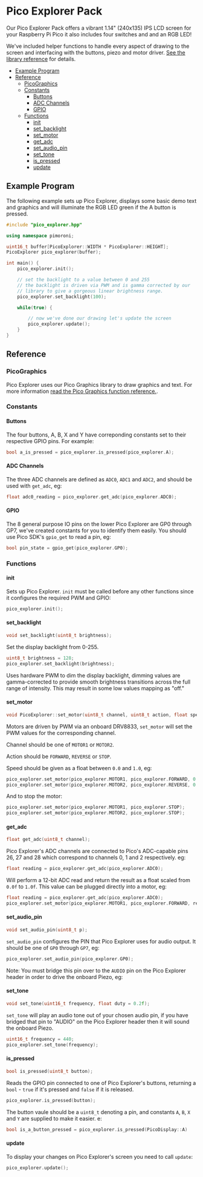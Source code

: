 # Pico Explorer Pack <!-- omit in toc -->

Our Pico Explorer Pack offers a vibrant 1.14" (240x135) IPS LCD screen for your Raspberry Pi Pico it also includes four switches and and an RGB LED!

We've included helper functions to handle every aspect of drawing to the screen and interfacing with the buttons, piezo and motor driver. [See the library reference](#reference) for details.

- [Example Program](#example-program)
- [Reference](#reference)
  - [PicoGraphics](#picographics)
  - [Constants](#constants)
    - [Buttons](#buttons)
    - [ADC Channels](#adc-channels)
    - [GPIO](#gpio)
  - [Functions](#functions)
    - [init](#init)
    - [set_backlight](#set_backlight)
    - [set_motor](#set_motor)
    - [get_adc](#get_adc)
    - [set_audio_pin](#set_audio_pin)
    - [set_tone](#set_tone)
    - [is_pressed](#is_pressed)
    - [update](#update)

## Example Program

The following example sets up Pico Explorer, displays some basic demo text and graphics and will illuminate the RGB LED green if the A button is pressed.

```c++
#include "pico_explorer.hpp"

using namespace pimoroni;

uint16_t buffer[PicoExplorer::WIDTH * PicoExplorer::HEIGHT];
PicoExplorer pico_explorer(buffer);

int main() {
    pico_explorer.init();

    // set the backlight to a value between 0 and 255
    // the backlight is driven via PWM and is gamma corrected by our
    // library to give a gorgeous linear brightness range.
    pico_explorer.set_backlight(100);

    while(true) {

        // now we've done our drawing let's update the screen
        pico_explorer.update();
    }
}
```

## Reference

### PicoGraphics

Pico Explorer uses our Pico Graphics library to draw graphics and text. For more information [read the Pico Graphics function reference.](../pico_graphics/README.md#function-reference).

### Constants

#### Buttons

The four buttons, A, B, X and Y have correponding constants set to their respective GPIO pins. For example:

```c++
bool a_is_pressed = pico_explorer.is_pressed(pico_explorer.A);
```

#### ADC Channels

The three ADC channels are defined as `ADC0`, `ADC1` and `ADC2`, and should be used with `get_adc`, eg:

```c++
float adc0_reading = pico_explorer.get_adc(pico_explorer.ADC0);
```

#### GPIO

The 8 general purpose IO pins on the lower Pico Explorer are GP0 through GP7, we've created constants for you to identify them easily. You should use Pico SDK's `gpio_get` to read a pin, eg:

```c++
bool pin_state = gpio_get(pico_explorer.GP0);
```

### Functions

#### init

Sets up Pico Explorer. `init` must be called before any other functions since it configures the required PWM and GPIO:

```c++
pico_explorer.init();
```

#### set_backlight

```c++
void set_backlight(uint8_t brightness);
```

Set the display backlight from 0-255.

```c++
uint8_t brightness = 128;
pico_explorer.set_backlight(brightness);
```

Uses hardware PWM to dim the display backlight, dimming values are gamma-corrected to provide smooth brightness transitions across the full range of intensity. This may result in some low values mapping as "off."

#### set_motor

```c++
void PicoExplorer::set_motor(uint8_t channel, uint8_t action, float speed);
```

Motors are driven by PWM via an onboard DRV8833, `set_motor` will set the PWM values for the corresponding channel.

Channel should be one of `MOTOR1` or `MOTOR2`.

Action should be `FORWARD`, `REVERSE` or `STOP`.

Speed should be given as a float between `0.0` and `1.0`, eg:

```c++
pico_explorer.set_motor(pico_explorer.MOTOR1, pico_explorer.FORWARD, 0.5f);
pico_explorer.set_motor(pico_explorer.MOTOR2, pico_explorer.REVERSE, 0.5f);
```

And to stop the motor:

```c++
pico_explorer.set_motor(pico_explorer.MOTOR1, pico_explorer.STOP);
pico_explorer.set_motor(pico_explorer.MOTOR2, pico_explorer.STOP);
```

#### get_adc

```c++
float get_adc(uint8_t channel);
```

Pico Explorer's ADC channels are connected to Pico's ADC-capable pins 26, 27 and 28 which correspond to channels 0, 1 and 2 respectively. eg:

```c++
float reading = pico_explorer.get_adc(pico_explorer.ADC0);
```

Will perform a 12-bit ADC read and return the result as a float scaled from `0.0f` to `1.0f`. This value can be plugged directly into a motor, eg:

```c++
float reading = pico_explorer.get_adc(pico_explorer.ADC0);
pico_explorer.set_motor(pico_explorer.MOTOR1, pico_explorer.FORWARD, reading);
```

#### set_audio_pin

```c++
void set_audio_pin(uint8_t p);
```

`set_audio_pin` configures the PIN that Pico Explorer uses for audio output. It should be one of `GP0` through `GP7`, eg:

```c++
pico_explorer.set_audio_pin(pico_explorer.GP0);
```

Note: You must bridge this pin over to the `AUDIO` pin on the Pico Explorer header in order to drive the onboard Piezo, eg:

#### set_tone

```c++
void set_tone(uint16_t frequency, float duty = 0.2f);
```

`set_tone` will play an audio tone out of your chosen audio pin, if you have bridged that pin to "AUDIO" on the Pico Explorer header then it will sound the onboard Piezo.

```c++
uint16_t frequency = 440;
pico_explorer.set_tone(frequency);
```

#### is_pressed

```c++
bool is_pressed(uint8_t button);
```

Reads the GPIO pin connected to one of Pico Explorer's buttons, returning a `bool` - `true` if it's pressed and `false` if it is released.

```c++
pico_explorer.is_pressed(button);
```

The button vaule should be a `uint8_t` denoting a pin, and constants `A`, `B`, `X` and `Y` are supplied to make it easier. e:

```c++
bool is_a_button_pressed = pico_explorer.is_pressed(PicoDisplay::A)
```

#### update

To display your changes on Pico Explorer's screen you need to call `update`:

```c++
pico_explorer.update();
```